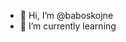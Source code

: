 - 👋 Hi, I’m @baboskojne
- 🌱 I’m currently learning

<!---
baboskojne/baboskojne is a ✨ special ✨ repository because its `README.md` (this file) appears on your GitHub profile.
You can click the Preview link to take a look at your changes.
--->
